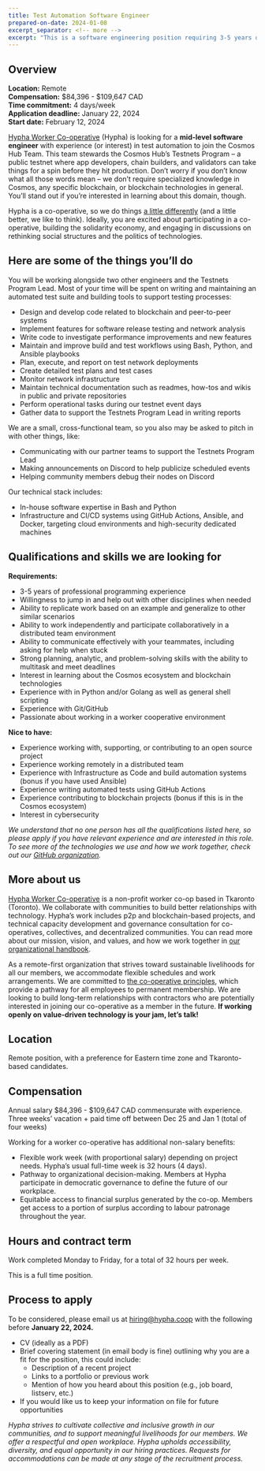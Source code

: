 ```yaml
---
title: Test Automation Software Engineer 
prepared-on-date: 2024-01-08
excerpt_separator: <!-- more -->
excerpt: "This is a software engineering position requiring 3-5 years of relevant work experience. We're looking for a test engineer with great teamwork and communication skills."
---
```



## Overview

**Location:** Remote  
**Compensation:** $84,396 - $109,647 CAD  
**Time commitment:** 4 days/week  
**Application deadline:** January 22, 2024  
**Start date:** February 12, 2024  

[Hypha Worker Co-operative](https://hypha.coop/) (Hypha) is looking for a **mid-level software engineer** with experience (or interest) in test automation to join the Cosmos Hub Team. This team stewards the Cosmos Hub’s Testnets Program – a public testnet where app developers, chain builders, and validators can take things for a spin before they hit production. Don’t worry if you don’t know what all those words mean – we don’t require specialized knowledge in Cosmos, any specific blockchain, or blockchain technologies in general. You’ll stand out if you’re interested in learning about this domain, though. 

Hypha is a co-operative, so we do things [a little differently](https://hypha.coop/dripline/how-we-co-operate/) (and a little better, we like to think). Ideally, you are excited about participating in a co-operative, building the solidarity economy, and engaging in discussions on rethinking social structures and the politics of technologies.


## Here are some of the things you’ll do

You will be working alongside two other engineers and the Testnets Program Lead. Most of your time will be spent on writing and maintaining an automated test suite and building tools to support testing processes:

* Design and develop code related to blockchain and peer-to-peer systems
* Implement features for software release testing and network analysis
* Write code to investigate performance improvements and new features
* Maintain and improve build and test workflows using Bash, Python, and Ansible playbooks
* Plan, execute, and report on test network deployments
* Create detailed test plans and test cases
* Monitor network infrastructure
* Maintain technical documentation such as readmes, how-tos and wikis in public and private repositories
* Perform operational tasks during our testnet event days
* Gather data to support the Testnets Program Lead in writing reports

We are a small, cross-functional team, so you also may be asked to pitch in with other things, like:

* Communicating with our partner teams to support the Testnets Program Lead
* Making announcements on Discord to help publicize scheduled events
* Helping community members debug their nodes on Discord

Our technical stack includes: 

* In-house software expertise in Bash and Python
* Infrastructure and CI/CD systems using GitHub Actions, Ansible, and Docker, targeting cloud environments and high-security dedicated machines


## Qualifications and skills we are looking for

**Requirements:**

* 3-5 years of professional programming experience
* Willingness to jump in and help out with other disciplines when needed
* Ability to replicate work based on an example and generalize to other similar scenarios
* Ability to work independently and participate collaboratively in a distributed team environment
* Ability to communicate effectively with your teammates, including asking for help when stuck
* Strong planning, analytic, and problem-solving skills with the ability to multitask and meet deadlines
* Interest in learning about the Cosmos ecosystem and blockchain technologies
* Experience with in Python and/or Golang as well as general shell scripting
* Experience with Git/GitHub
* Passionate about working in a worker cooperative environment

**Nice to have:**

* Experience working with, supporting, or contributing to an open source project
* Experience working remotely in a distributed team
* Experience with Infrastructure as Code and build automation systems (bonus if you have used Ansible)
* Experience writing automated tests using GitHub Actions
* Experience contributing to blockchain projects (bonus if this is in the Cosmos ecosystem)
* Interest in cybersecurity

_We understand that no one person has all the qualifications listed here, so please apply if you have relevant experience and are interested in this role. To see more of the technologies we use and how we work together, check out our [GitHub organization](https://github.com/hyphacoop)._


## More about us

[Hypha Worker Co-operative](https://hypha.coop/) is a non-profit worker co-op based in Tkaronto (Toronto). We collaborate with communities to build better relationships with technology. Hypha’s work includes p2p and blockchain-based projects, and technical capacity development and governance consultation for co-operatives, collectives, and decentralized communities. You can read more about our mission, vision, and values, and how we work together in [our organizational handbook](https://handbook.hypha.coop/). 

As a remote-first organization that strives toward sustainable livelihoods for all our members, we accommodate flexible schedules and work arrangements. We are committed to [the co-operative principles](https://www.ica.coop/en/cooperatives/cooperative-identity), which provide a pathway for all employees to permanent membership. We are looking to build long-term relationships with contractors who are potentially interested in joining our co-operative as a member in the future. **If working openly on value-driven technology is your jam, let’s talk!**


## Location

Remote position, with a preference for Eastern time zone and Tkaronto-based candidates.


## Compensation

Annual salary $84,396 - $109,647 CAD commensurate with experience. Three weeks’ vacation + paid time off between Dec 25 and Jan 1 (total of four weeks)

Working for a worker co-operative has additional non-salary benefits:

* Flexible work week (with proportional salary) depending on project needs. Hypha’s usual full-time week is 32 hours (4 days). 
* Pathway to organizational decision-making. Members at Hypha participate in democratic governance to define the future of our workplace. 
* Equitable access to financial surplus generated by the co-op. Members get access to a portion of surplus according to labour patronage throughout the year.


## Hours and contract term
Work completed Monday to Friday, for a total of 32 hours per week.

This is a full time position.


## Process to apply

To be considered, please email us at [hiring@hypha.coop](mailto:hiring@hypha.coop) with the following before **January 22, 2024.**


* CV (ideally as a PDF)
* Brief covering statement (in email body is fine) outlining why you are a fit for the position, this could include:
    * Description of a recent project
    * Links to a portfolio or previous work
    * Mention of how you heard about this position (e.g., job board, listserv, etc.)
* If you would like us to keep your information on file for future opportunities

_Hypha strives to cultivate collective and inclusive growth in our communities, and to support meaningful livelihoods for our members. We offer a respectful and open workplace. Hypha upholds accessibility, diversity, and equal opportunity in our hiring practices. Requests for accommodations can be made at any stage of the recruitment process._
